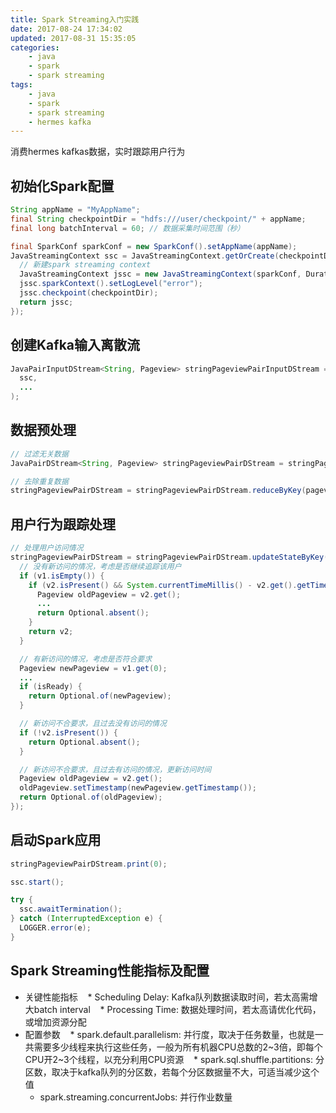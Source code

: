 ```yaml
---
title: Spark Streaming入门实践
date: 2017-08-24 17:34:02
updated: 2017-08-31 15:35:05
categories:
    - java
    - spark
    - spark streaming
tags:
    - java
    - spark
    - spark streaming
    - hermes kafka
---
```

消费hermes kafkas数据，实时跟踪用户行为
<!-- more -->

## 初始化Spark配置
``` java
String appName = "MyAppName";
final String checkpointDir = "hdfs:///user/checkpoint/" + appName;
final long batchInterval = 60; // 数据采集时间范围（秒）

final SparkConf sparkConf = new SparkConf().setAppName(appName);
JavaStreamingContext ssc = JavaStreamingContext.getOrCreate(checkpointDir, () -> {
  // 新建spark streaming context
  JavaStreamingContext jssc = new JavaStreamingContext(sparkConf, Durations.seconds(batchInterval));
  jssc.sparkContext().setLogLevel("error");
  jssc.checkpoint(checkpointDir);
  return jssc;
});
```

## 创建Kafka输入离散流
``` java
JavaPairInputDStream<String, Pageview> stringPageviewPairInputDStream = KafkaUtils.createDirectStream(
  ssc,
  ...
);
```

## 数据预处理
``` java
// 过滤无关数据
JavaPairDStream<String, Pageview> stringPageviewPairDStream = stringPageviewPairInputDStream.filter(pageviewFilterFunction);

// 去除重复数据
stringPageviewPairDStream = stringPageviewPairDStream.reduceByKey(pageviewDistinctFunction);
```

## 用户行为跟踪处理
``` java
// 处理用户访问情况
stringPageviewPairDStream = stringPageviewPairDStream.updateStateByKey((Function2<List<Pageview>, Optional<Pageview>, Optional<Pageview>>) (v1, v2) -> {
  // 没有新访问的情况，考虑是否继续追踪该用户
  if (v1.isEmpty()) {
    if (v2.isPresent() && System.currentTimeMillis() - v2.get().getTimestamp() > TIMEOUT) {
      Pageview oldPageview = v2.get();
      ...
      return Optional.absent();
    }
    return v2;
  }

  // 有新访问的情况，考虑是否符合要求
  Pageview newPageview = v1.get(0);
  ...
  if (isReady) {
    return Optional.of(newPageview);
  }

  // 新访问不合要求，且过去没有访问的情况
  if (!v2.isPresent()) {
    return Optional.absent();
  }

  // 新访问不合要求，且过去有访问的情况，更新访问时间
  Pageview oldPageview = v2.get();
  oldPageview.setTimestamp(newPageview.getTimestamp());
  return Optional.of(oldPageview);
});
```

## 启动Spark应用
``` java
stringPageviewPairDStream.print(0);

ssc.start();

try {
  ssc.awaitTermination();
} catch (InterruptedException e) {
  LOGGER.error(e);
}
```

## Spark Streaming性能指标及配置
* 关键性能指标
    * Scheduling Delay: Kafka队列数据读取时间，若太高需增大batch interval
    * Processing Time: 数据处理时间，若太高请优化代码，或增加资源分配
    
* 配置参数
    * spark.default.parallelism: 并行度，取决于任务数量，也就是一共需要多少线程来执行这些任务，一般为所有机器CPU总数的2~3倍，即每个CPU开2~3个线程，以充分利用CPU资源
    * spark.sql.shuffle.partitions: 分区数，取决于kafka队列的分区数，若每个分区数据量不大，可适当减少这个值
    * spark.streaming.concurrentJobs: 并行作业数量
    
